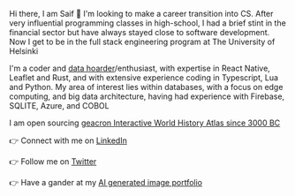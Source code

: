 Hi there, I am Saif 👋  I'm looking to make a career transition into CS. After very influential programming classes in high-school, I had a brief stint in the financial sector but have always stayed close to software development. Now I get to be in the full stack engineering program at The University of Helsinki 

I'm a coder and [data hoarder](https://www.reddit.com/r/DataHoarder)/enthusiast, with expertise in React Native, Leaflet and Rust, and with extensive experience coding in Typescript, Lua and Python. My area of interest lies within databases, with a focus on edge computing, and big data architecture, having had experience with Firebase, SQLITE, Azure, and COBOL

I am open sourcing [geacron Interactive World History Atlas since 3000 BC](http://geacron.com)

👉 Connect with me on [LinkedIn](https://www.linkedin.com/in/saif-khayoon-12b53569/)

👉 Follow me on [Twitter](https://twitter.com/saifkhay)

👉 Have a gander at my [AI generated image portfolio](https://creator.nightcafe.studio/u/SpacePatrice)
